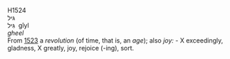H1524  
גּיל  
גִּיל ‎ gı̂yl  
*gheel*  
From [1523](h1523) a *revolution* (of time, that is, an *age*); also
*joy: -* X exceedingly, gladness, X greatly, joy, rejoice (-ing),
sort.  
